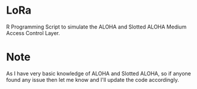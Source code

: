 # LoRa
R Programming Script to simulate the ALOHA and Slotted ALOHA Medium Access Control Layer.

# Note
As I have very basic knowledge of ALOHA and Slotted ALOHA, so if anyone found any issue then let me know and I'll update the code accordingly.
